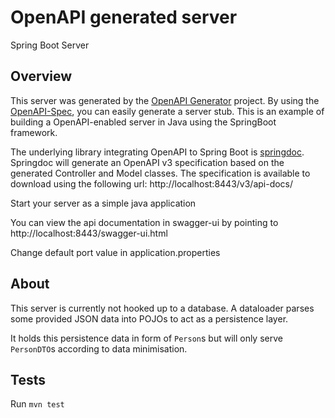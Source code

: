 # OpenAPI generated server

Spring Boot Server

## Overview
This server was generated by the [OpenAPI Generator](https://openapi-generator.tech) project.
By using the [OpenAPI-Spec](https://openapis.org), you can easily generate a server stub.
This is an example of building a OpenAPI-enabled server in Java using the SpringBoot framework.


The underlying library integrating OpenAPI to Spring Boot is [springdoc](https://springdoc.org).
Springdoc will generate an OpenAPI v3 specification based on the generated Controller and Model classes.
The specification is available to download using the following url:
http://localhost:8443/v3/api-docs/

Start your server as a simple java application

You can view the api documentation in swagger-ui by pointing to
http://localhost:8443/swagger-ui.html

Change default port value in application.properties

## About

This server is currently not hooked up to a database. A dataloader parses some provided JSON data into POJOs to act as a persistence layer.

It holds this persistence data in form of `Person`s but will only serve `PersonDTO`s according to data minimisation.

## Tests

Run `mvn test` 
